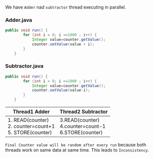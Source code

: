 We have `Adder` nad `subtractor` thread executing in parallel.

### Adder.java
```java
public void run() {
        for (int i = 0; i <=1000 ; i++) {
            Integer value=counter.getValue();
            counter.setValue(value + i);
        }
    }
```

### Subtractor.java
```java
public void run() {
        for (int i = 0; i <=1000 ; i++) {
            Integer value=counter.getValue();
            counter.setValue(value-i);
        }
    }
```



| Thread1 Adder                                                 | Thread2 Subtractor                                         |
|---------------------------------------------------------------|------------------------------------------------------------|
| 1. READ(counter)<br/>2. counter=count+1<br/>5. STORE(counter) | 3.READ(counter)<br/>4.counter=count-1<br/>6.STORE(counter) |

`Final Counter value will be random after every run` because both threads work on same data at same time. This leads to
`Inconsistency`.
